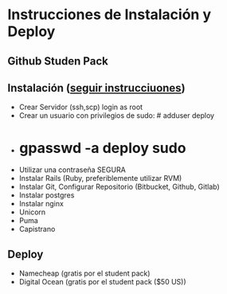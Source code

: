 # Instrucciones de Instalación y Deploy


## Github Studen Pack


## Instalación ([seguir instrucciuones](https://www.digitalocean.com/community/tutorials/deploying-a-rails-app-on-ubuntu-14-04-with-capistrano-nginx-and-puma))

+ Crear Servidor (ssh,scp) login as root
+ Crear un usuario con privilegios de sudo: # adduser deploy
+ # gpasswd -a deploy sudo
+ Utilizar una contraseña SEGURA
+ Instalar Rails (Ruby, preferiblemente utilizar RVM)
+ Instalar Git, Configurar Repositorio (Bitbucket, Github, Gitlab)
+ Instalar postgres
+ Instalar nginx
+ Unicorn
+ Puma
+ Capistrano

## Deploy

+ Namecheap (gratis por el student pack)
+ Digital Ocean (gratis por el student pack ($50 US))
